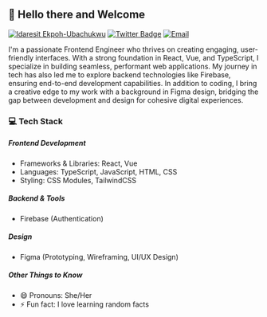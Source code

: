 ## 👋 Hello there and Welcome

[![Idaresit Ekpoh-Ubachukwu](https://img.shields.io/badge/Idaresit%20Ekpoh--Ubachukwu-8a2be2?style=for-the-badge&logo=linkedin&logoColor=white)](https://www.linkedin.com/in/idaresit-ekpoh-ubachukwu-743627bb/)
[![Twitter Badge](https://img.shields.io/badge/-@aidee_x-9370db?style=for-the-badge&logo=twitter&logoColor=white&link=https://twitter.com/aidee_x)](https://twitter.com/Aidee_X)
[![Email](https://img.shields.io/badge/email-8a2be2?style=for-the-badge&logo=gmail&logoColor=white)](mailto:aideubachukwu@gmail.com)


I'm a passionate Frontend Engineer who thrives on creating engaging, user-friendly interfaces. With a strong foundation in React, Vue, and TypeScript, I specialize in building seamless, performant web applications. My journey in tech has also led me to explore backend technologies like Firebase, ensuring end-to-end development capabilities. In addition to coding, I bring a creative edge to my work with a background in Figma design, bridging the gap between development and design for cohesive digital experiences.

### 💻 Tech Stack

##### Frontend Development

- Frameworks & Libraries: React, Vue
- Languages: TypeScript, JavaScript, HTML, CSS
- Styling: CSS Modules, TailwindCSS
  
##### Backend & Tools

- Firebase (Authentication)

##### Design

- Figma (Prototyping, Wireframing, UI/UX Design)

##### Other Things to Know

- 😄 Pronouns: She/Her
- ⚡ Fun fact: I love learning random facts

<!--- 🔭 I’m currently working on ...
- 🌱 I’m currently learning ...
- 👯 I’m looking to collaborate on ...
- 🤔 I’m looking for help with ...
- 💬 Ask me about ...

